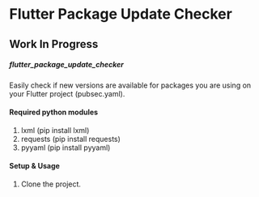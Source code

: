 # Flutter Package Update Checker
## Work In Progress


##### flutter_package_update_checker
Easily check if new versions are available for packages you are using on your Flutter project (pubsec.yaml).

#### Required python modules
1. lxml (pip install lxml)
2. requests (pip install requests)
3. pyyaml (pip install pyyaml)

#### Setup & Usage
1. Clone the project.

